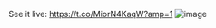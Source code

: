 See it live: https://t.co/MiorN4KaqW?amp=1
![image](https://user-images.githubusercontent.com/74641218/127857648-495690bf-0be8-4a4b-9f3d-de4ff867228f.png)
